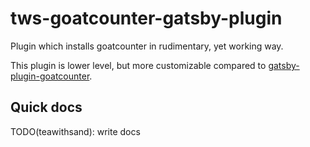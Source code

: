 # tws-goatcounter-gatsby-plugin

Plugin which installs goatcounter in rudimentary, yet working way.

This plugin is lower level, but more customizable compared to [gatsby-plugin-goatcounter](https://github.com/GaiAma/Coding4GaiAma/tree/master/packages/gatsby-plugin-goatcounter).

## Quick docs

TODO(teawithsand): write docs